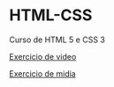# HTML-CSS
 Curso de HTML 5 e CSS 3
 
<a href="https://agnesta90.github.io/HTML-CSS/exercicio%20de%20video/">Exercicio de video</a>

<a href="https://agnesta90.github.io/HTML-CSS/exercicio%20de%20midia/">Exercicio de midia</a>
